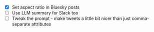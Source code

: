 - [x] Set aspect ratio in Bluesky posts
- [ ] Use LLM summary for Slack too
- [ ] Tweak the prompt - make tweets a little bit nicer than just comma-separate attributes